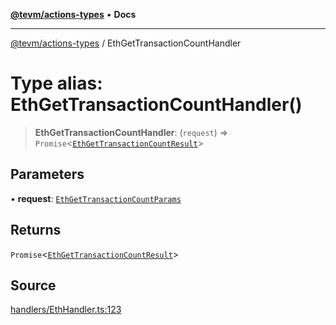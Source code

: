 [**@tevm/actions-types**](../README.md) • **Docs**

***

[@tevm/actions-types](../globals.md) / EthGetTransactionCountHandler

# Type alias: EthGetTransactionCountHandler()

> **EthGetTransactionCountHandler**: (`request`) => `Promise`\<[`EthGetTransactionCountResult`](EthGetTransactionCountResult.md)\>

## Parameters

• **request**: [`EthGetTransactionCountParams`](EthGetTransactionCountParams.md)

## Returns

`Promise`\<[`EthGetTransactionCountResult`](EthGetTransactionCountResult.md)\>

## Source

[handlers/EthHandler.ts:123](https://github.com/evmts/tevm-monorepo/blob/main/packages/actions-types/src/handlers/EthHandler.ts#L123)
